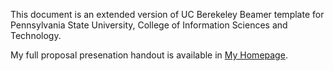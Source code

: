 This document is an extended version of UC Berekeley Beamer template for Pennsylvania State University, College of Information Sciences and Technology.

My full proposal presenation handout is available in [My Homepage](https://www.taahaaa.ir/files/eghtesad2024cyber_presentation.pdf).
